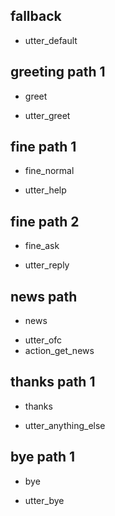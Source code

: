 ## fallback
- utter_default

## greeting path 1
* greet
- utter_greet

## fine path 1
* fine_normal
- utter_help

## fine path 2
* fine_ask
- utter_reply

## news path
* news
- utter_ofc
- action_get_news

## thanks path 1
* thanks
- utter_anything_else

## bye path 1
* bye
- utter_bye
